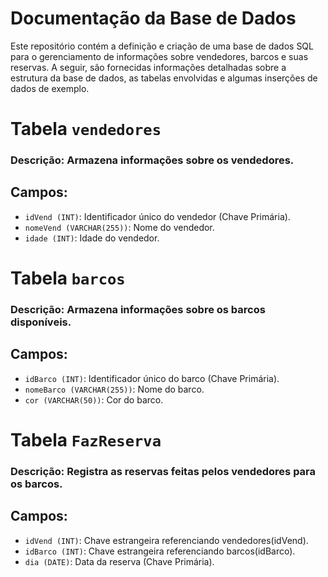 # Documentação da Base de Dados
Este repositório contém a definição e criação de uma base de dados SQL para o gerenciamento de informações sobre vendedores, barcos e suas reservas. A seguir, são fornecidas informações detalhadas sobre a estrutura da base de dados, as tabelas envolvidas e algumas inserções de dados de exemplo.

# Tabela `vendedores`
### Descrição: Armazena informações sobre os vendedores.

## Campos:

- `idVend (INT)`: Identificador único do vendedor (Chave Primária).
- `nomeVend (VARCHAR(255))`: Nome do vendedor.
- `idade (INT)`: Idade do vendedor.


# Tabela `barcos`
### Descrição: Armazena informações sobre os barcos disponíveis.

## Campos:

- `idBarco (INT)`: Identificador único do barco (Chave Primária).
- `nomeBarco (VARCHAR(255))`: Nome do barco.
- `cor (VARCHAR(50))`: Cor do barco.

# Tabela `FazReserva`
### Descrição: Registra as reservas feitas pelos vendedores para os barcos.

## Campos:

- `idVend (INT)`: Chave estrangeira referenciando vendedores(idVend).
- `idBarco (INT)`: Chave estrangeira referenciando barcos(idBarco).
- `dia (DATE)`: Data da reserva (Chave Primária).
